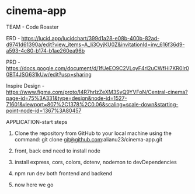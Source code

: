 # cinema-app

TEAM - Code Roaster

ERD - https://lucid.app/lucidchart/399d1a28-e08b-400b-82ad-d9741d61390a/edit?view_items=A_Ii3OyjKU0Z&invitationId=inv_616f36d9-a593-4c80-b174-b1ae260ea96b

PRD - https://docs.google.com/document/d/1fUeEO9C2VLoyF4rl2uCWfHi7KR0Ir00BT4JSG631kUw/edit?usp=sharing

Inspire Design - https://www.figma.com/proto/I4R7hrlzZeXM3SyQ9YVFoN/Central-cinema?page-id=75%3A331&type=design&node-id=1527-71601&viewport=807%2C1378%2C0.06&scaling=scale-down&starting-point-node-id=1367%3A80457

APPLICATION-start steps

1.  Clone the repository from GitHub to your local machine using the command: git clone git@github.com:alianu23/cinema-app.git

2.  front, back end need to install node

3.  install express, cors, colors, dotenv, nodemon to devDependencies

4.  npm run dev both frontend and backend

5.  now here we go

